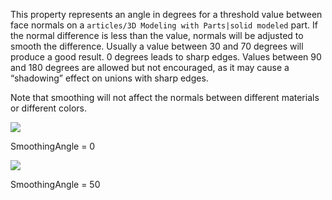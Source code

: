 This property represents an angle in degrees for a threshold value between face normals on a `articles/3D Modeling with Parts|solid modeled` part. If the normal difference is less than the value, normals will be adjusted to smooth the difference. Usually a value between 30 and 70 degrees will produce a good result. 0 degrees leads to sharp edges. Values between 90 and 180 degrees are allowed but not encouraged, as it may cause a “shadowing” effect on unions with sharp edges.

Note that smoothing will not affect the normals between different materials or different colors.

![](https://developer.roblox.com/assets/blt53ff07ce0d5f1cf7/CSG-SmoothingAngle-0.png)

SmoothingAngle = 0

![](https://developer.roblox.com/assets/bltc1f5f51600953267/CSG-SmoothingAngle-50.png)

SmoothingAngle = 50